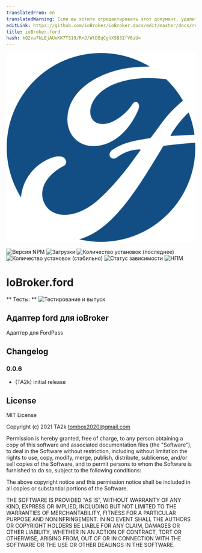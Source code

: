 ```yaml
---
translatedFrom: en
translatedWarning: Если вы хотите отредактировать этот документ, удалите поле «translationFrom», в противном случае этот документ будет снова автоматически переведен
editLink: https://github.com/ioBroker/ioBroker.docs/edit/master/docs/ru/adapterref/iobroker.ford/README.md
title: ioBroker.ford
hash: kQ2va7kLEjAUoKK7TS19/R+J/WtDEqCghXSB3IfV6iU=
---
```

![Логотип](../../../en/adapterref/iobroker.ford/admin/ford.png)

![Версия NPM](https://img.shields.io/npm/v/iobroker.ford.svg)
![Загрузки](https://img.shields.io/npm/dm/iobroker.ford.svg)
![Количество установок (последнее)](https://iobroker.live/badges/ford-installed.svg)
![Количество установок (стабильно)](https://iobroker.live/badges/ford-stable.svg)
![Статус зависимости](https://img.shields.io/david/TA2k/iobroker.ford.svg)
![НПМ](https://nodei.co/npm/iobroker.ford.png?downloads=true)

# IoBroker.ford
** Тесты: ** ![Тестирование и выпуск](https://github.com/TA2k/ioBroker.ford/workflows/Test%20and%20Release/badge.svg)

## Адаптер ford для ioBroker
Адаптер для FordPass

## Changelog

### 0.0.6
* (TA2k) initial release

## License
MIT License

Copyright (c) 2021 TA2k <tombox2020@gmail.com>

Permission is hereby granted, free of charge, to any person obtaining a copy
of this software and associated documentation files (the "Software"), to deal
in the Software without restriction, including without limitation the rights
to use, copy, modify, merge, publish, distribute, sublicense, and/or sell
copies of the Software, and to permit persons to whom the Software is
furnished to do so, subject to the following conditions:

The above copyright notice and this permission notice shall be included in all
copies or substantial portions of the Software.

THE SOFTWARE IS PROVIDED "AS IS", WITHOUT WARRANTY OF ANY KIND, EXPRESS OR
IMPLIED, INCLUDING BUT NOT LIMITED TO THE WARRANTIES OF MERCHANTABILITY,
FITNESS FOR A PARTICULAR PURPOSE AND NONINFRINGEMENT. IN NO EVENT SHALL THE
AUTHORS OR COPYRIGHT HOLDERS BE LIABLE FOR ANY CLAIM, DAMAGES OR OTHER
LIABILITY, WHETHER IN AN ACTION OF CONTRACT, TORT OR OTHERWISE, ARISING FROM,
OUT OF OR IN CONNECTION WITH THE SOFTWARE OR THE USE OR OTHER DEALINGS IN THE
SOFTWARE.